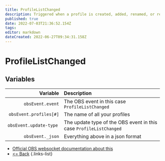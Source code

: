 ```yaml
---
title: ProfileListChanged
description: Triggered when a profile is created, added, renamed, or removed.
published: true
date: 2022-07-03T21:36:52.154Z
tags: 
editor: markdown
dateCreated: 2022-06-27T09:34:31.158Z
---
```


# ProfileListChanged

## Variables

| Variable | Description |
|---------:|:------------|
| `obsEvent.event` | The OBS event in this case `ProfileListChanged`
| `obsEvent.profiles[#]` | The name of all your profiles
| `obsEvent.update-type	` | The update type of the OBS event in this case `ProfileListChanged`
| `obsEvent._json` | Everything above in a json format
* [Official OBS websocket documentation about this](https://github.com/obsproject/obs-websocket/blob/4.x-current/docs/generated/protocol.md#profilelistchanged)
* [<= Back](/en/Broadcasters/OBS/)
{.links-list}